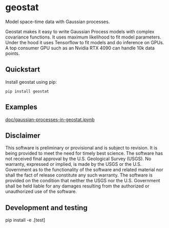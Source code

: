 # geostat

Model space-time data with Gaussian processes.

Geostat makes it easy to write Gaussian Process models with complex covariance
functions. It uses maximum likelihood to fit model parameters. Under the hood
it uses Tensorflow to fit models and do inference on GPUs. A top consumer GPU
such as an Nvidia RTX 4090 can handle 10k data points.

## Quickstart 

Install geostat using pip:
```
pip install geostat
```

## Examples

[doc/gaussian-processes-in-geostat.ipynb](here)

## Disclaimer

This software is preliminary or provisional and is subject to revision. It is being provided to meet the need for timely best science. The software has not received final approval by the U.S. Geological Survey (USGS). No warranty, expressed or implied, is made by the USGS or the U.S. Government as to the functionality of the software and related material nor shall the fact of release constitute any such warranty. The software is provided on the condition that neither the USGS nor the U.S. Government shall be held liable for any damages resulting from the authorized or unauthorized use of the software.

## Development and testing

pip install -e .[test]
